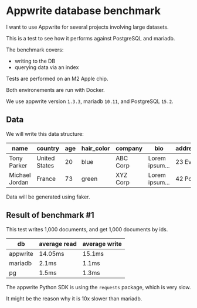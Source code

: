 # Appwrite database benchmark

I want to use Appwrite for several projects involving large datasets.

This is a test to see how it performs against PostgreSQL and mariadb.

The benchmark covers:
- writing to the DB
- querying data via an index

Tests are performed on an M2 Apple chip.

Both environements are run with Docker.

We use appwrite version `1.3.3`, mariadb `10.11`, and PostgreSQL `15.2`.

## Data

We will write this data structure:

|  name            |  country       |  age  |  hair_color  |  company  |  bio           |  address |
|  ----            |  ----          |  ---  |  ----------  |  -------  |  ---           |  ----    |
|  Tony Parker     |  United States |  20   |  blue        | ABC Corp  | Lorem ipsum... |  23 Ev.  |
|  Michael Jordan  |  France        |  73   |  green       | XYZ Corp  | Lorem ipsum... |  42 Po.  |

Data will be generated using faker.

## Result of benchmark #1

This test writes 1,000 documents, and get 1,000 documents by ids.

|  db       |  average read  |  average write  |
| ---       |  ---           |  ---            |
| appwrite  |  14.05ms       |  15.1ms         |
| mariadb   |  2.1ms         |  1.1ms          |
| pg        |  1.5ms         |  1.3ms          |

The appwrite Python SDK is using the `requests` package, which is very slow.

It might be the reason why it is 10x slower than mariadb.
